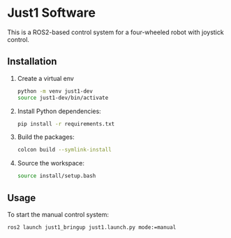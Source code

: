 # Just1 Software

This is a ROS2-based control system for a four-wheeled robot with joystick control.



## Installation
[//]: <> (TODO: add part about Bluetooth controller)


1. Create a virtual env
   ```bash
   python -m venv just1-dev
   source just1-dev/bin/activate 
   ```

2. Install Python dependencies:
   ```bash
   pip install -r requirements.txt
   ```

3. Build the packages:
   ```bash
   colcon build --symlink-install
   ```

4. Source the workspace:
   ```bash
   source install/setup.bash
   ```

## Usage

To start the manual control system:

```bash
ros2 launch just1_bringup just1.launch.py mode:=manual
```
